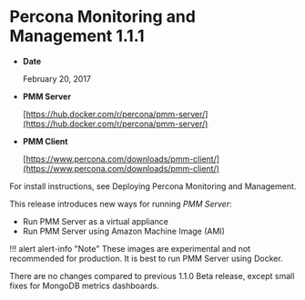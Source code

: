 # Percona Monitoring and Management 1.1.1

* **Date**

    February 20, 2017

* **PMM Server**

    [https://hub.docker.com/r/percona/pmm-server/](https://hub.docker.com/r/percona/pmm-server/)

* **PMM Client**

    [https://www.percona.com/downloads/pmm-client/](https://www.percona.com/downloads/pmm-client/)

For install instructions, see Deploying Percona Monitoring and Management.

This release introduces new ways for running *PMM Server*:

* Run PMM Server as a virtual appliance
* Run PMM Server using Amazon Machine Image (AMI)

!!! alert alert-info "Note"
    These images are experimental and not recommended for production. It is best to run PMM Server using Docker.

There are no changes compared to previous 1.1.0 Beta release, except small fixes for MongoDB metrics dashboards.

